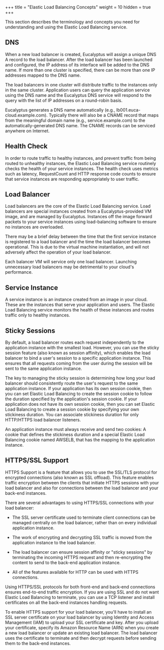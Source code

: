 +++
title = "Elastic Load Balancing Concepts"
weight = 10
hidden = true
+++

This section describes the terminology and concepts you need for understanding and using the Elastic Load Balancing service. 


## DNS
When a new load balancer is created, Eucalyptus will assign a unique DNS A record to the load balancer. After the load balancer has been launched and configured, the IP address of its interface will be added to the DNS name. If more than one cluster is specified, there can be more than one IP addresses mapped to the DNS name. 

The load balancers in one cluster will distribute traffic to the instances only in the same cluster. Application users can query the application service using the DNS name and the Eucalyptus DNS service will respond to the query with the list of IP addresses on a round-robin basis. 

Eucalyptus generates a DNS name automatically (e.g., lb001.euca-cloud.example.com). Typically there will also be a CNAME record that maps from the meaningful domain name (e.g., service.example.com) to the automatically-generated DNS name. The CNAME records can be serviced anywhere on Internet. 


## Health Check
In order to route traffic to healthy instances, and prevent traffic from being routed to unhealthy instances, the Elastic Load Balancing service routinely checks the health of your service instances. The health check uses metrics such as latency, RequestCount and HTTP response code counts to ensure that service instances are responding appropriately to user traffic. 


## Load Balancer
Load balancers are the core of the Elastic Load Balancing service. Load balancers are special instances created from a Eucalyptus-provided VM image, and are managed by Eucalyptus. Instances off the image forward packets to your service instances using load-balancing software to ensure no instances are overloaded. 

There may be a brief delay between the time that the first service instance is registered to a load balancer and the time the load balancer becomes operational. This is due to the virtual machine instantiation, and will not adversely affect the operation of your load balancer. 

Each balancer VM will service only one load balancer. Launching unnecessary load balancers may be detrimental to your cloud's performance. 


## Service Instance
A service instance is an instance created from an image in your cloud. These are the instances that serve your application and users. The Elastic Load Balancing service monitors the health of these instances and routes traffic only to healthy instances. 


## Sticky Sessions
By default, a load balancer routes each request independently to the application instance with the smallest load. However, you can use the sticky session feature (also known as session affinity), which enables the load balancer to bind a user's session to a specific application instance. This ensures that all requests coming from the user during the session will be sent to the same application instance. 

The key to managing the sticky session is determining how long your load balancer should consistently route the user's request to the same application instance. If your application has its own session cookie, then you can set Elastic Load Balancing to create the session cookie to follow the duration specified by the application's session cookie. If your application does not have its own session cookie, then you can set Elastic Load Balancing to create a session cookie by specifying your own stickiness duration. You can associate stickiness duration for only HTTP/HTTPS load balancer listeners. 

An application instance must always receive and send two cookies: A cookie that defines the stickiness duration and a special Elastic Load Balancing cookie named AWSELB, that has the mapping to the application instance. 


## HTTPS/SSL Support
HTTPS Support is a feature that allows you to use the SSL/TLS protocol for encrypted connections (also known as SSL offload). This feature enables traffic encryption between the clients that initiate HTTPS sessions with your load balancer and also for connections between the load balancer and your back-end instances. 

There are several advantages to using HTTPS/SSL connections with your load balancer: 



* The SSL server certificate used to terminate client connections can be managed centrally on the load balancer, rather than on every individual application instance. 


* The work of encrypting and decrypting SSL traffic is moved from the application instance to the load balancer. 


* The load balancer can ensure session affinity or "sticky sessions" by terminating the incoming HTTPS request and then re-encrypting the content to send to the back-end application instance. 


* All of the features available for HTTP can be used with HTTPS connections. 


Using HTTPS/SSL protocols for both front-end and back-end connections ensures end-to-end traffic encryption. If you are using SSL and do not want Elastic Load Balancing to terminate, you can use a TCP listener and install certificates on all the back-end instances handling requests. 

To enable HTTPS support for your load balancer, you'll have to install an SSL server certificate on your load balancer by using Identity and Access Management (IAM) to upload your SSL certificate and key. After you upload your certificate, specify its Amazon Resource Name (ARN) when you create a new load balancer or update an existing load balancer. The load balancer uses the certificate to terminate and then decrypt requests before sending them to the back-end instances. 

